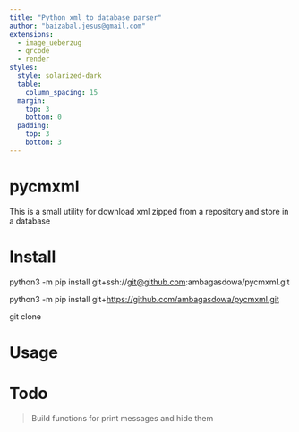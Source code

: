 ```yaml
---
title: "Python xml to database parser"
author: "baizabal.jesus@gmail.com"
extensions:
  - image_ueberzug
  - qrcode
  - render
styles:
  style: solarized-dark
  table:
    column_spacing: 15
  margin:
    top: 3
    bottom: 0
  padding:
    top: 3
    bottom: 3
---
```


# pycmxml

This is a small utility for download xml zipped from a repository and store in a database

# Install

python3 -m pip install git+ssh://git@github.com:ambagasdowa/pycmxml.git


python3 -m pip install git+https://github.com/ambagasdowa/pycmxml.git


git clone

# Usage

# Todo

> Build functions for print messages and hide them
